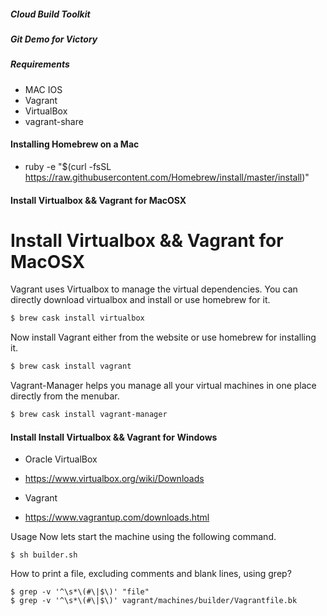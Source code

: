 ##### Cloud Build Toolkit 
##### Git Demo for Victory
##### Requirements
* MAC IOS
* Vagrant
* VirtualBox
* vagrant-share

#### Installing Homebrew on a Mac
* ruby -e "$(curl -fsSL https://raw.githubusercontent.com/Homebrew/install/master/install)"

#### Install Virtualbox && Vagrant for MacOSX

# Install Virtualbox && Vagrant for MacOSX

Vagrant uses Virtualbox to manage the virtual dependencies. You can directly download virtualbox and install or use homebrew for it.

```sh
$ brew cask install virtualbox
```

Now install Vagrant either from the website or use homebrew for installing it.

```sh
$ brew cask install vagrant
```

Vagrant-Manager helps you manage all your virtual machines in one place directly from the menubar.

```sh
$ brew cask install vagrant-manager
```

#### Install Install Virtualbox && Vagrant for Windows
* Oracle VirtualBox
* https://www.virtualbox.org/wiki/Downloads

* Vagrant
* https://www.vagrantup.com/downloads.html

Usage
Now lets start the machine using the following command.

```
$ sh builder.sh
```

How to print a file, excluding comments and blank lines, using grep?
```
$ grep -v '^\s*\(#\|$\)' "file" 
$ grep -v '^\s*\(#\|$\)' vagrant/machines/builder/Vagrantfile.bk
```
